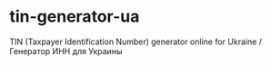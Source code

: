 # tin-generator-ua
TIN (Taxpayer Identification Number) generator online for Ukraine / Генератор ИНН для Украины
